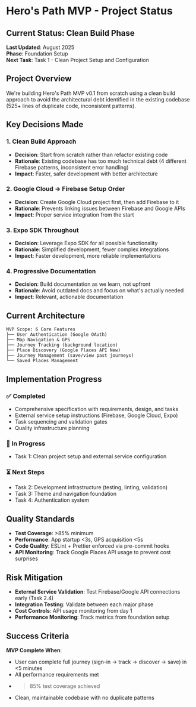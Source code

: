 # Hero's Path MVP - Project Status

## Current Status: Clean Build Phase

**Last Updated**: August 2025  
**Phase**: Foundation Setup  
**Next Task**: Task 1 - Clean Project Setup and Configuration

## Project Overview

We're building Hero's Path MVP v0.1 from scratch using a clean build approach to avoid the architectural debt identified in the existing codebase (525+ lines of duplicate code, inconsistent patterns).

## Key Decisions Made

### 1. Clean Build Approach
- **Decision**: Start from scratch rather than refactor existing code
- **Rationale**: Existing codebase has too much technical debt (4 different Firebase patterns, inconsistent error handling)
- **Impact**: Faster, safer development with better architecture

### 2. Google Cloud → Firebase Setup Order
- **Decision**: Create Google Cloud project first, then add Firebase to it
- **Rationale**: Prevents linking issues between Firebase and Google APIs
- **Impact**: Proper service integration from the start

### 3. Expo SDK Throughout
- **Decision**: Leverage Expo SDK for all possible functionality
- **Rationale**: Simplified development, fewer complex integrations
- **Impact**: Faster development, more reliable implementations

### 4. Progressive Documentation
- **Decision**: Build documentation as we learn, not upfront
- **Rationale**: Avoid outdated docs and focus on what's actually needed
- **Impact**: Relevant, actionable documentation

## Current Architecture

```
MVP Scope: 6 Core Features
├── User Authentication (Google OAuth)
├── Map Navigation & GPS
├── Journey Tracking (background location)
├── Place Discovery (Google Places API New)
├── Journey Management (save/view past journeys)
└── Saved Places Management
```

## Implementation Progress

### ✅ Completed
- Comprehensive specification with requirements, design, and tasks
- External service setup instructions (Firebase, Google Cloud, Expo)
- Task sequencing and validation gates
- Quality infrastructure planning

### 🔄 In Progress
- Task 1: Clean project setup and external service configuration

### ⏳ Next Steps
- Task 2: Development infrastructure (testing, linting, validation)
- Task 3: Theme and navigation foundation
- Task 4: Authentication system

## Quality Standards

- **Test Coverage**: >85% minimum
- **Performance**: App startup <3s, GPS acquisition <5s
- **Code Quality**: ESLint + Prettier enforced via pre-commit hooks
- **API Monitoring**: Track Google Places API usage to prevent cost surprises

## Risk Mitigation

- **External Service Validation**: Test Firebase/Google API connections early (Task 2.4)
- **Integration Testing**: Validate between each major phase
- **Cost Controls**: API usage monitoring from day 1
- **Performance Monitoring**: Track metrics from foundation setup

## Success Criteria

**MVP Complete When**:
- User can complete full journey (sign-in → track → discover → save) in <5 minutes
- All performance requirements met
- >85% test coverage achieved
- Clean, maintainable codebase with no duplicate patterns